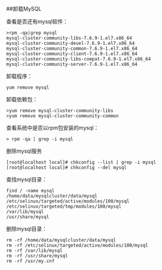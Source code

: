 

##卸载MySQL

查看是否还有mysql软件：

```
>rpm -qa|grep mysql
mysql-cluster-community-libs-7.6.9-1.el7.x86_64
mysql-cluster-community-devel-7.6.9-1.el7.x86_64
mysql-cluster-community-common-7.6.9-1.el7.x86_64
mysql-cluster-community-client-7.6.9-1.el7.x86_64
mysql-cluster-community-libs-compat-7.6.9-1.el7.x86_64
mysql-cluster-community-server-7.6.9-1.el7.x86_64

```

卸载程序：

```
yum remove mysql
```

卸载依赖包：

```
>yum remove mysql-cluster-community-libs
>yum remove mysql-cluster-community-common
```


查看系统中是否以rpm包安装的mysql：

 
```
> rpm -qa | grep -i mysql
```

删除mysql服务
```
[root@localhost local]# chkconfig --list | grep -i mysql
[root@localhost local]# chkconfig --del mysql
```

查找mysql目录：

```
find / -name mysql
/home/data/mysqlcluster/data/mysql
/etc/selinux/targeted/active/modules/100/mysql
/etc/selinux/targeted/tmp/modules/100/mysql
/var/lib/mysql
/usr/share/mysql
```
删除mysql目录：

```
rm -rf /home/data/mysqlcluster/data/mysql
rm -rf /etc/selinux/targeted/active/modules/100/mysql
rm -rf /var/lib/mysql
rm -rf /usr/share/mysql
rm -rf /usr/my.cnf
```


